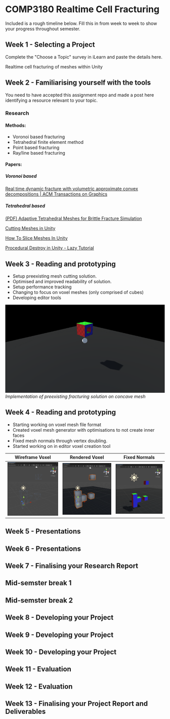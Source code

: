 # COMP3180 Realtime Cell Fracturing

Included is a rough timeline below. Fill this in from week to week to show your progress throughout semester.

## Week 1 - Selecting a Project

Complete the "Choose a Topic" survey in iLearn and paste the details here.

Realtime cell fracturing of meshes within Unity

## Week 2 - Familiarising yourself with the tools

You need to have accepted this assignment repo and made a post here identifying a resource relevant to your topic.

### Research
#### Methods:

- Voronoi based fracturing
- Tetrahedral finite element method
- Point based fracturing
- Ray/line based fracturing

#### Papers:

##### Voronoi based

[](https://www.diva-portal.org/smash/get/diva2:1452512/FULLTEXT02)

[](https://dspace5.zcu.cz/bitstream/11025/29529/1/Domaradzki.pdf)

[](https://www.atlantis-press.com/article/25867858.pdf)

[Real time dynamic fracture with volumetric approximate convex decompositions | ACM Transactions on Graphics](https://dl.acm.org/doi/epdf/10.1145/2461912.2461934)

##### Tetrahedral based

[(PDF) Adaptive Tetrahedral Meshes for Brittle Fracture Simulation](https://www.researchgate.net/publication/262488595_Adaptive_Tetrahedral_Meshes_for_Brittle_Fracture_Simulation)

[](https://ieeexplore.ieee.org/abstract/document/4069244)

[Cutting Meshes in Unity](https://youtu.be/1UsuZsaUUng)

[How To Slice Meshes In Unity](https://youtu.be/BVCNDUcnE1o)

[Procedural Destroy in Unity - Lazy Tutorial](https://youtu.be/VwGiwDLQ40A)


## Week 3 - Reading and prototyping

- Setup preexisting mesh cutting solution.
- Optimised and improved readability of solution.
- Setup performance tracking
- Changing to focus on voxel meshes (only comprised of cubes)
- Developing editor tools

![Fracturing Cube](Documentation/week3.gif)  
*Implementation of preexisting fracturing solution on concave mesh*

## Week 4 - Reading and prototyping
- Starting working on voxel mesh file format
- Created voxel mesh generator with optimisations to not create inner faces
- Fixed mesh normals through vertex doubling.
- Started working on in editor voxel creation tool

Wireframe Voxel | Rendered Voxel | Fixed Normals
:-----:|:-----:|:------:
![Wireframe Voxels](https://github.com/COMP3180-23s2/comp3180-final-project-ZeppelinGames/blob/main/Documentation/Week4-GenerateVoxWireframe.PNG) | ![Voxel](https://github.com/COMP3180-23s2/comp3180-final-project-ZeppelinGames/blob/main/Documentation/Week4-GeneratedVox.PNG) | ![Fixed Normals](https://github.com/COMP3180-23s2/comp3180-final-project-ZeppelinGames/blob/main/Documentation/week4-fixednormals.PNG)
## Week 5 - Presentations

## Week 6 - Presentations

## Week 7 - Finalising your Research Report

## Mid-semster break 1

## Mid-semster break 2

## Week 8 - Developing your Project

## Week 9 - Developing your Project

## Week 10 - Developing your Project

## Week 11 - Evaluation

## Week 12 - Evaluation

## Week 13 - Finalising your Project Report and Deliverables

